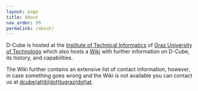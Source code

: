 ```yaml
---
layout: page
title: About
nav_order: 99
permalink: /about/
---
```


D-Cube is hosted at the [Institute of Technical Informatics](https://iti.tugraz.at/) of [Graz University of Technology](https://tugraz.at) which also hosts a [Wiki](https://iti-testbed.tugraz.at) with further information on D-Cube, its history, and capabilities.

The Wiki further contains an extensive list of contact information, however, in case something goes wrong and the Wiki is not available you can contact us at [dcube(at)iti(dot)tugraz(dot)at](mailto:dcube@iti.tugraz.at).
